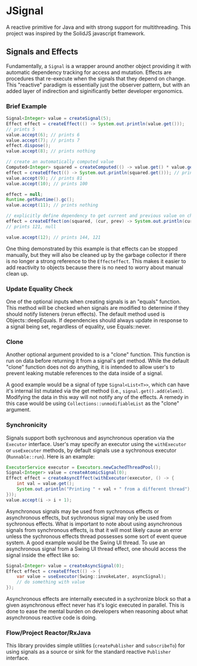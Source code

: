 # JSignal

A reactive primitive for Java and with strong support for multithreading. This project was inspired by the SolidJS javascript framework.

## Signals and Effects

Fundamentally, a `Signal` is a wrapper around another object providing it with automatic dependency tracking for access and mutation. Effects are procedures that re-execute when the signals that they depend on change. This "reactive" paradigm is essentially just the observer pattern, but with an added layer of indirection and siginificantly better developer ergonomics.

### Brief Example

```java
Signal<Integer> value = createSignal(5);
Effect effect = createEffect(() -> System.out.println(value.get()));
// prints 5
value.accept(6); // prints 6
value.accept(7); // prints 7
effect.dispose();
value.accept(8); // prints nothing

// create an automatically computed value
Computed<Integer> squared = createComputed(() -> value.get() * value.get());
effect = createEffect(() -> System.out.println(squared.get())); // prints 64
value.accept(9); // prints 81
value.accept(10); // prints 100

effect = null;
Runtime.getRuntime().gc();
value.accept(11); // prints nothing

// explicitly define dependency to get current and previous value on change
effect = createEffect(on(squared, (cur, prev) -> System.out.println(cur + ", " + prev)));
// prints 121, null

value.accept(12); // prints 144, 121
```

One thing demonstrated by this example is that effects can be stopped manually, but they will also be cleaned up by the garbage collector if there is no longer a strong reference to the `Effecteffect`. This makes it easier to add reactivity to objects because there is no need to worry about manual clean up.

### Update Equality Check

One of the optional inputs when creating signals is an "equals" function. This method will be checked when signals are modified to determine if they should notify listeners (rerun effects). The default method used is Objects::deepEquals. If dependencies should always update in response to a signal being set, regardless of equality, use Equals::never.

### Clone

Another optional argument provided to is a "clone" function. This function is run on data before returning it from a signal's get method. While the default "clone" function does not do anything, it is intended to allow user's to prevent leaking mutable references to the data inside of a signal.

A good example would be a signal of type `Signal<List<T>>`, which can have it's internal list mutated via the get method (i.e., `signal.get().add(elem)`). Modifying the data in this way will not notify any of the effects. A remedy in this case would be using `Collections::unmodifiableList` as the "clone" argument.

### Synchronicity

Signals support both sychronous and asynchronous operation via the `Executor` interface. User's may specify an executor using the `withExecutor` or `useExecuter` methods, by default signals use a sychronous executor (`Runnable::run`). Here is an example:

```java
ExecutorService executor = Executors.newCachedThreadPool();
Signal<Integer> value = createAtomicSignal(0);
Effect effect = createAsyncEffect(withExecutor(executor, () -> {
    int val = value.get();
    System.out.println("Printing " + val + " from a different thread");
}));
value.accept(i -> i + 1);
```

Asynchronous signals may be used from sychronous effects or asynchronous effects, but sychronous signal may only be used from sychronous effects. What is important to note about using asynchronous signals from synchronous effects, is that it will most likely cause an error unless the sychronous effects thread possesses some sort of event queue system. A good example would be the Swing UI thread. To use an asynchronous signal from a Swing UI thread effect, one should access the signal inside the effect like so:

```java
Signal<Integer> value = createAsyncSignal(0);
Effect effect = createEffect(() -> {
    var value = useExecutor(Swing::invokeLater, asyncSignal);
    // do something with value
});
```

Asynchronous effects are internally executed in a sychronize block so that a given asynchronous effect never has it's logic executed in parallel. This is done to ease the mental burden on developers when reasoning about what asynchronous reactive code is doing.

### Flow/Project Reactor/RxJava

This library provides simple utilities (`createPublisher` and `subscribeTo`) for using signals as a source or sink for the standard reactive `Publisher` interface.
